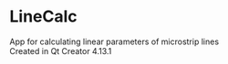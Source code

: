 # LineCalc

App for calculating linear parameters of microstrip lines  
Created in Qt Creator 4.13.1
